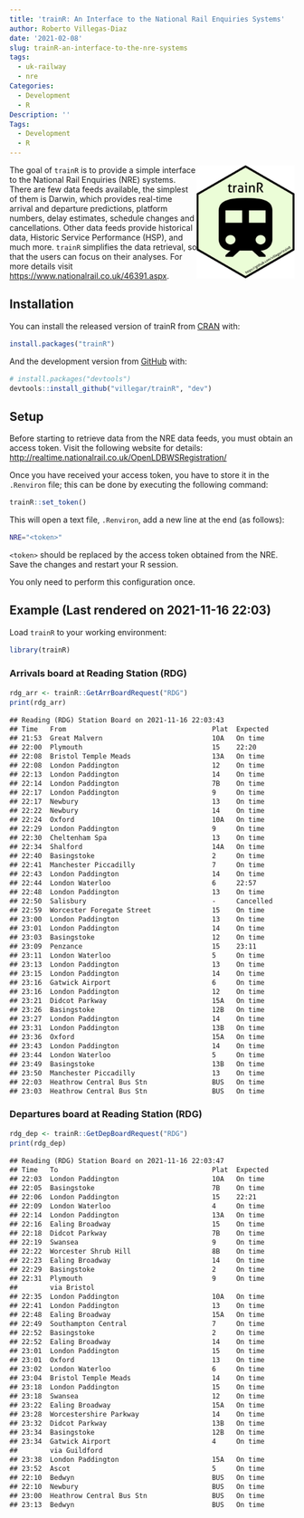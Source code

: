 ```yaml
---
title: 'trainR: An Interface to the National Rail Enquiries Systems'
author: Roberto Villegas-Diaz
date: '2021-02-08'
slug: trainR-an-interface-to-the-nre-systems
tags:
  - uk-railway
  - nre
Categories:
  - Development
  - R
Description: ''
Tags:
  - Development
  - R
---
```


<img src="https://raw.githubusercontent.com/villegar/trainR/main/inst/images/logo.png" alt="logo" align="right" height=200px/>

The goal of `trainR` is to provide a simple interface to the 
National Rail Enquiries (NRE) systems. There are few data feeds 
available, the simplest of them is Darwin, which provides real-time 
arrival and departure predictions, platform numbers, delay estimates, 
schedule changes and cancellations. Other data feeds provide historical 
data, Historic Service Performance (HSP), and much more. `trainR` 
simplifies the data retrieval, so that the users can focus on their 
analyses. For more details visit 
https://www.nationalrail.co.uk/46391.aspx.

## Installation

You can install the released version of trainR from [CRAN](https://CRAN.R-project.org) with:

``` r
install.packages("trainR")
```

And the development version from [GitHub](https://github.com/) with:

``` r
# install.packages("devtools")
devtools::install_github("villegar/trainR", "dev")
```

## Setup
Before starting to retrieve data from the NRE data feeds, you must obtain an access token. 
Visit the following website for details: http://realtime.nationalrail.co.uk/OpenLDBWSRegistration/

Once you have received your access token, you have to store it in the `.Renviron` file; this can be 
done by executing the following command:


```r
trainR::set_token()
```

This will open a text file, `.Renviron`, add a new line at the end (as follows):

```bash
NRE="<token>"
```

`<token>` should be replaced by the access token obtained from the NRE. Save the changes and restart 
your R session.

You only need to perform this configuration once.

## Example (Last rendered on 2021-11-16 22:03)

Load `trainR` to your working environment:

```r
library(trainR)
```

### Arrivals board at Reading Station (RDG)


```r
rdg_arr <- trainR::GetArrBoardRequest("RDG")
print(rdg_arr)
```

```
## Reading (RDG) Station Board on 2021-11-16 22:03:43
## Time   From                                    Plat  Expected
## 21:53  Great Malvern                           10A   On time
## 22:00  Plymouth                                15    22:20
## 22:08  Bristol Temple Meads                    13A   On time
## 22:08  London Paddington                       12    On time
## 22:13  London Paddington                       14    On time
## 22:14  London Paddington                       7B    On time
## 22:17  London Paddington                       9     On time
## 22:17  Newbury                                 13    On time
## 22:22  Newbury                                 14    On time
## 22:24  Oxford                                  10A   On time
## 22:29  London Paddington                       9     On time
## 22:30  Cheltenham Spa                          13    On time
## 22:34  Shalford                                14A   On time
## 22:40  Basingstoke                             2     On time
## 22:41  Manchester Piccadilly                   7     On time
## 22:43  London Paddington                       14    On time
## 22:44  London Waterloo                         6     22:57
## 22:48  London Paddington                       13    On time
## 22:50  Salisbury                               -     Cancelled
## 22:59  Worcester Foregate Street               15    On time
## 23:00  London Paddington                       13    On time
## 23:01  London Paddington                       14    On time
## 23:03  Basingstoke                             12    On time
## 23:09  Penzance                                15    23:11
## 23:11  London Waterloo                         5     On time
## 23:13  London Paddington                       13    On time
## 23:15  London Paddington                       14    On time
## 23:16  Gatwick Airport                         6     On time
## 23:16  London Paddington                       12    On time
## 23:21  Didcot Parkway                          15A   On time
## 23:26  Basingstoke                             12B   On time
## 23:27  London Paddington                       14    On time
## 23:31  London Paddington                       13B   On time
## 23:36  Oxford                                  15A   On time
## 23:43  London Paddington                       14    On time
## 23:44  London Waterloo                         5     On time
## 23:49  Basingstoke                             13B   On time
## 23:50  Manchester Piccadilly                   13    On time
## 22:03  Heathrow Central Bus Stn                BUS   On time
## 23:03  Heathrow Central Bus Stn                BUS   On time
```

### Departures board at Reading Station (RDG)


```r
rdg_dep <- trainR::GetDepBoardRequest("RDG")
print(rdg_dep)
```

```
## Reading (RDG) Station Board on 2021-11-16 22:03:47
## Time   To                                      Plat  Expected
## 22:03  London Paddington                       10A   On time
## 22:05  Basingstoke                             7B    On time
## 22:06  London Paddington                       15    22:21
## 22:09  London Waterloo                         4     On time
## 22:14  London Paddington                       13A   On time
## 22:16  Ealing Broadway                         15    On time
## 22:18  Didcot Parkway                          7B    On time
## 22:19  Swansea                                 9     On time
## 22:22  Worcester Shrub Hill                    8B    On time
## 22:23  Ealing Broadway                         14    On time
## 22:29  Basingstoke                             2     On time
## 22:31  Plymouth                                9     On time
##        via Bristol                             
## 22:35  London Paddington                       10A   On time
## 22:41  London Paddington                       13    On time
## 22:48  Ealing Broadway                         15A   On time
## 22:49  Southampton Central                     7     On time
## 22:52  Basingstoke                             2     On time
## 22:52  Ealing Broadway                         14    On time
## 23:01  London Paddington                       15    On time
## 23:01  Oxford                                  13    On time
## 23:02  London Waterloo                         6     On time
## 23:04  Bristol Temple Meads                    14    On time
## 23:18  London Paddington                       15    On time
## 23:18  Swansea                                 12    On time
## 23:22  Ealing Broadway                         15A   On time
## 23:28  Worcestershire Parkway                  14    On time
## 23:32  Didcot Parkway                          13B   On time
## 23:34  Basingstoke                             12B   On time
## 23:34  Gatwick Airport                         4     On time
##        via Guildford                           
## 23:38  London Paddington                       15A   On time
## 23:52  Ascot                                   5     On time
## 22:10  Bedwyn                                  BUS   On time
## 22:10  Newbury                                 BUS   On time
## 23:00  Heathrow Central Bus Stn                BUS   On time
## 23:13  Bedwyn                                  BUS   On time
```
